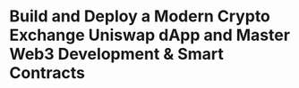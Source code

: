 # Build and Deploy a Modern Crypto Exchange Uniswap dApp and Master Web3 Development & Smart Contracts
